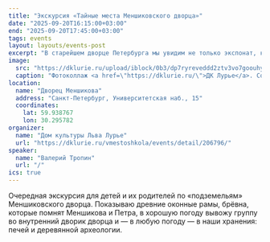 ```yaml
---
title: "Экскурсия «Тайные места Меншиковского дворца»"
date: "2025-09-20T16:15:00+03:00"
end: "2025-09-20T17:45:00+03:00"
tags: events
layout: layouts/events-post
excerpt: "В старейшем дворце Петербурга мы увидим не только экспонат, который занимает два этажа дворца, и не только заглянем в кухонную вытяжку, в которой может спрятаться небольшой автобус. Мы ещё ответим на вопрос, почему во дворце второго человека в империи десятки замурованных окон, зачем здесь дверь, заложенная кирпичом, и крошечная дверка, ведущая в никуда..."
image:
  src: "https://dklurie.ru/upload/iblock/0b3/dp7ryreveddd2ztv3vo7goouhyk2rb4w.jpg"
  caption: "Фотоколлаж <a href=\"https://dklurie.ru/\">ДК Лурье</a>. Создан с использованием фотографий экспонатов <a href=\"https://www.hermitagemuseum.org/\">Государственного Эрмитажа</a>"
location:
  name: "Дворец Меншикова"
  address: "Санкт-Петербург, Университетская наб., 15"
  coordinates:
    lat: 59.938767
    lon: 30.295782
organizer:
  name: "Дом культуры Льва Лурье"
  url: "https://dklurie.ru/vmestoshkola/events/detail/206796/"
speaker:
  name: "Валерий Тропин"
  url: "/"
ics: true
---
```


Очередная экскурсия для детей и их родителей по «подземельям» Меншиковского дворца. Показываю древние оконные рамы, брёвна, которые помнят Меншикова и Петра, в хорошую погоду вывожу группу во внутренний дворик дворца и — в любую погоду — в наши хранения: печей и деревянной археологии.
